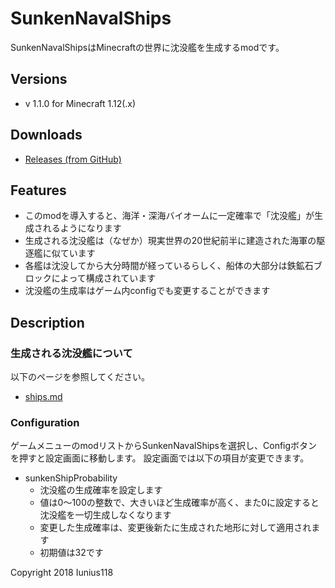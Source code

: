 # SunkenNavalShips
SunkenNavalShipsはMinecraftの世界に沈没艦を生成するmodです。

## Versions
- v 1.1.0 for Minecraft 1.12(.x)

## Downloads
- [Releases (from GitHub)](https://github.com/Iunius118/SunkenNavalShips/releases)

## Features
- このmodを導入すると、海洋・深海バイオームに一定確率で「沈没艦」が生成されるようになります
- 生成される沈没艦は（なぜか）現実世界の20世紀前半に建造された海軍の駆逐艦に似ています
- 各艦は沈没してから大分時間が経っているらしく、船体の大部分は鉄鉱石ブロックによって構成されています
- 沈没艦の生成率はゲーム内configでも変更することができます

## Description
### 生成される沈没艦について
以下のページを参照してください。

- [ships.md](ships.mb)

### Configuration
ゲームメニューのmodリストからSunkenNavalShipsを選択し、Configボタンを押すと設定画面に移動します。
設定画面では以下の項目が変更できます。

- sunkenShipProbability
  - 沈没艦の生成確率を設定します
  - 値は0～100の整数で、大きいほど生成確率が高く、また0に設定すると沈没艦を一切生成しなくなります
  - 変更した生成確率は、変更後新たに生成された地形に対して適用されます
  - 初期値は32です


Copyright 2018 Iunius118
